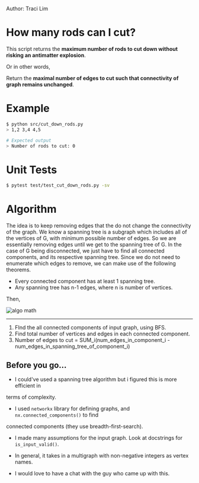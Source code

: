 Author: Traci Lim

# How many rods can I cut?

This script returns the **maximum number of rods to cut down without risking an antimatter explosion**.



Or in other words,

Return the **maximal number of edges to cut such that connectivity of graph remains unchanged**.



# Example

```bash
$ python src/cut_down_rods.py
> 1,2 3,4 4,5

# Expected output
> Number of rods to cut: 0
```



# Unit Tests

```bash
$ pytest test/test_cut_down_rods.py -sv
```



# Algorithm

The idea is to keep removing edges that the do not change the connectivity of the graph. We know a spanning tree is a subgraph which includes all of the vertices of G​, with minimum possible number of edges. So we are essentially removing edges until we get to the spanning tree of G. In the case of G being disconnected, we just have to find all connected components, and its respective spanning tree. Since we do not need to enumerate which edges to remove, we can make use of the following theorems.

- Every connected component has at least 1 spanning tree.
- Any spanning tree has n-1 edges, where n​ is number of vertices.

Then,

![algo math](https://github.com/longwind48/tree_spanning_rods/blob/master/img/algo.png)

---

1. FInd the all connected components of input graph, using BFS.
2. Find total number of vertices and edges in each connected component.
3. Number of edges to cut = SUM_i(num_edges_in_component_i - num_edges_in_spanning_tree_of_component_i)



##  Before you go...

- I could've used a spanning tree algorithm but i figured this is more efficient in 

 terms of complexity.

- I used `networkx` library for defining graphs, and `nx.connected_components()` to find 

 connected components (they use breadth-first-search).

- I made many assumptions for the input graph. Look at docstrings for `is_input_valid()`. 
- In general, it takes in a multigraph with non-negative integers as vertex names.

- I would love to have a chat with the guy who came up with this. 

